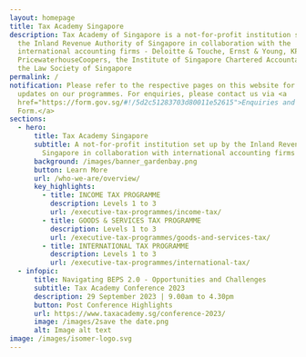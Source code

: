 ```yaml
---
layout: homepage
title: Tax Academy Singapore
description: Tax Academy of Singapore is a not-for-profit institution set up by
  the Inland Revenue Authority of Singapore in collaboration with the
  international accounting firms - Deloitte & Touche, Ernst & Young, KPMG and
  PricewaterhouseCoopers, the Institute of Singapore Chartered Accountants and
  the Law Society of Singapore
permalink: /
notification: Please refer to the respective pages on this website for latest
  updates on our programmes. For enquiries, please contact us via <a
  href="https://form.gov.sg/#!/5d2c51283703d80011e52615">Enquiries and Feedback
  Form.</a>
sections:
  - hero:
      title: Tax Academy Singapore
      subtitle: A not-for-profit institution set up by the Inland Revenue Authority of
        Singapore in collaboration with international accounting firms
      background: /images/banner_gardenbay.png
      button: Learn More
      url: /who-we-are/overview/
      key_highlights:
        - title: INCOME TAX PROGRAMME
          description: Levels 1 to 3
          url: /executive-tax-programmes/income-tax/
        - title: GOODS & SERVICES TAX PROGRAMME
          description: Levels 1 to 3
          url: /executive-tax-programmes/goods-and-services-tax/
        - title: INTERNATIONAL TAX PROGRAMME
          description: Levels 1 to 3
          url: /executive-tax-programmes/international-tax/
  - infopic:
      title: Navigating BEPS 2.0 - Opportunities and Challenges
      subtitle: Tax Academy Conference 2023
      description: 29 September 2023 | 9.00am to 4.30pm
      button: Post Conference Highlights
      url: https://www.taxacademy.sg/conference-2023/
      image: /images/2save the date.png
      alt: Image alt text
image: /images/isomer-logo.svg
---
```

